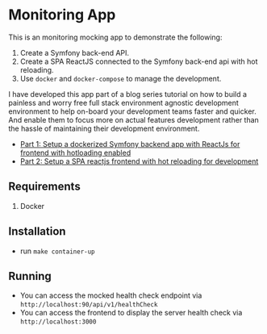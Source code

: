 # Monitoring App

This is an monitoring mocking app to demonstrate the following:

1. Create a Symfony back-end API.
2. Create a SPA ReactJS connected to the Symfony back-end api with hot reloading.
3. Use `docker` and `docker-compose` to manage the development.

I have developed this app part of a blog series tutorial on how to build a painless and worry free full stack environment agnostic development environment to help on-board your development teams faster and quicker. And enable them to focus more on actual features development rather than the hassle of maintaining their development environment.

- [Part 1: Setup a dockerized Symfony backend app with ReactJs for frontend with hotloading enabled](https://www.minasami.com/2021/06/23/part-1-setup-reactjs-symfony-app-with-hotloading.html)
- [Part 2: Setup a SPA reactjs frontend with hot reloading for development](https://www.minasami.com/2021/09/24/part-2-setup-spa-reactjs-frontend-with-hot-reloading-for-development.html)

## Requirements

1. Docker

## Installation

- run `make container-up`

## Running

- You can access the mocked health check endpoint via `http://localhost:90/api/v1/healthCheck`
- You can access the frontend to display the server health check via `http://localhost:3000`
